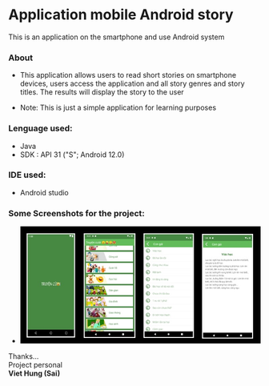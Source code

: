 # Application mobile Android story
This is an application on the smartphone and use Android system

### About
- This application allows users to read short stories on smartphone devices, users access the application and all story genres and story titles. The results will display the story to the user

- Note: This is just a simple application for learning purposes

### Lenguage used:
- Java
- SDK : API 31 ("S"; Android 12.0)
### IDE used:
- Android studio

### Some Screenshots for the project:
- <img src="https://github.com/thangtran180492/Application-mobile-tell-story-funny/blob/main/photo.jpg">

<bold>Thanks...</bold>
<br/>Project personal<br/>
<b>Viet Hung (Sai)</b>
